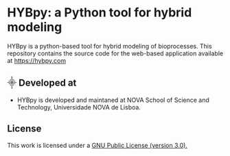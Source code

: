 # HYBpy: a Python tool for hybrid modeling

HYBpy is a python-based tool for hybrid modeling of bioprocesses.
This repository contains the source code for the web-based application available at https://hybpy.com


## ⸎ Developed at
- HYBpy is developed and maintaned at NOVA School of Science and Technology, Universidade NOVA de Lisboa.

## License
This work is licensed under a <a href="https://www.gnu.org/licenses/gpl-3.0.html"> GNU Public License (version 3.0).</a>
